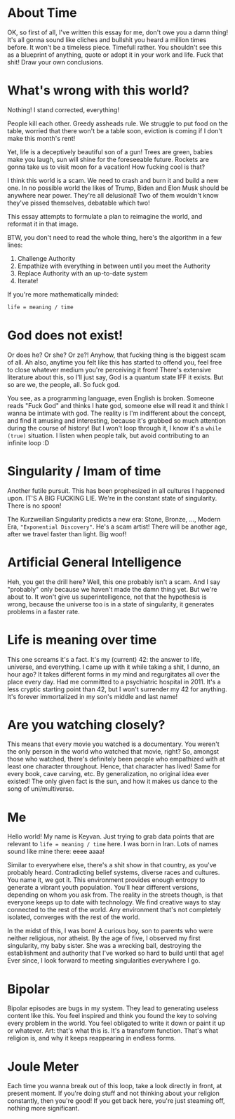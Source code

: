 # About Time
<first title was unity thought thats what I wanna talk about>

OK, so first of all, I've written this essay for me, don't owe you a damn thing!
It's all gonna sound like cliches and bullshit you heard a million times before.
It won't be a timeless piece. Timefull rather. You shouldn't see this as a blueprint of anything, quote or adopt it in your work and life.
Fuck that shit! Draw your own conclusions.

<proceeds to describe his life learnings>

# What's wrong with this world?

Nothing! I stand corrected, everything!

People kill each other. Greedy assheads rule. We struggle to put food on the table, worried that there won't be a table soon, eviction is coming if I don't make this month's rent!

Yet, life is a deceptively beautiful son of a gun! Trees are green, babies make you laugh, sun will shine for the foreseeable future. Rockets are gonna take us to visit moon for a vacation! How fucking cool is that?

I think this world is a scam. We need to crash and burn it and build a new one. In no possible world the likes of Trump, Biden and Elon Musk should be anywhere near power. They're all delusional! Two of them wouldn't know they've pissed themselves, debatable which two!

This essay attempts to formulate a plan to reimagine the world, and reformat it in that image.

BTW, you don't need to read the whole thing, here's the algorithm in a few lines:
1. Challenge Authority
2. Empathize with everything in between until you meet the Authority
3. Replace Authority with an up-to-date system
4. Iterate!

If you're more mathematically minded:

```tex
life = meaning / time
```

# God does not exist!

Or does he? Or she? Or ze?! Anyhow, that fucking thing is the biggest scam of all. Ah also, anytime you felt like this has started to offend you, feel free to close whatever medium you're perceiving it from! There's extensive literature about this, so I'll just say, God is a quantum state IFF it exists. But so are we, the people, all. So fuck god.

You see, as a programming language, even English is broken. Someone reads "Fuck God" and thinks I hate god, someone else will read it and think I wanna be intimate with god. The reality is I'm indifferent about the concept, and find it amusing and interesting, because it's grabbed so much attention during the course of history! But I won't loop through it, I know it's a `while (true)` situation. I listen when people talk, but avoid contributing to an infinite loop :D

# Singularity / Imam of time

Another futile pursuit. This has been prophesized in all cultures I happened upon. IT'S A BIG FUCKING LIE. We're in the constant state of singularity. There is no spoon!

The Kurzweilian Singularity predicts a new era: Stone, Bronze, ..., Modern Era, `"Exponential Discovery"`. He's a scam artist! There will be another age, after we travel faster than light. Big woof!

# Artificial General Intelligence

Heh, you get the drill here? Well, this one probably isn't a scam. And I say "probably" only because we haven't made the damn thing yet. But we're about to. It won't give us superintelligence, not that the hypothesis is wrong, because the universe too is in a state of singularity, it generates problems in a faster rate.

# Life is meaning over time

This one screams it's a fact. It's my (current) 42: the answer to life, universe, and everything. I came up with it while taking a shit, I dunno, an hour ago? It takes different forms in my mind and regurgitates all over the place every day. Had me committed to a psychiatric hospital in 2011. It's a less cryptic starting point than 42, but I won't surrender my 42 for anything. It's forever immortalized in my son's middle and last name!

# Are you watching closely?

This means that every movie you watched is a documentary. You weren't the only person in the world who watched that movie, right? So, amongst those who watched, there's definitely been people who empathized with at least one character throughout. Hence, that character has lived! Same for every book, cave carving, etc. By generalization, no original idea ever existed! The only given fact is the sun, and how it makes us dance to the song of uni/multiverse.

# Me

Hello world! My name is Keyvan. Just trying to grab data points that are relevant to `life = meaning / time` here. I was born in Iran. Lots of names sound like mine there: eeee aaaa! 

Similar to everywhere else, there's a shit show in that country, as you've probably heard. Contradicting belief systems, diverse races and cultures. You name it, we got it. This environment provides enough entropy to generate a vibrant youth population. You'll hear different versions, depending on whom you ask from. The reality in the streets though, is that everyone keeps up to date with technology. We find creative ways to stay connected to the rest of the world. Any environment that's not completely isolated, converges with the rest of the world.

In the midst of this, I was born! A curious boy, son to parents who were neither religious, nor atheist. By the age of five, I observed my first singularity, my baby sister. She was a wrecking ball, destroying the establishment and authority that I've worked so hard to build until that age! Ever since, I look forward to meeting singularities everywhere I go.

# Bipolar

Bipolar episodes are bugs in my system. They lead to generating useless content like this. You feel inspired and think you found the key to solving every problem in the world. You feel obligated to write it down or paint it up or whatever. Art: that's what this is. It's a transform function. That's what religion is, and why it keeps reappearing in endless forms.

# Joule Meter

Each time you wanna break out of this loop, take a look directly in front, at present moment. If you're doing stuff and not thinking about your religion constantly, then you're good! If you get back here, you're just steaming off, nothing more significant.
